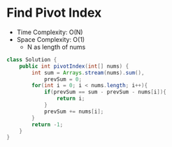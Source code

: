 # Find Pivot Index

- Time Complexity: O(N)
- Space Complexity: O(1)
  - N as length of nums

```java
class Solution {
    public int pivotIndex(int[] nums) {
        int sum = Arrays.stream(nums).sum(),
            prevSum = 0;
        for(int i = 0; i < nums.length; i++){
            if(prevSum == sum - prevSum - nums[i]){
                return i;
            }
            prevSum += nums[i];
        }
        return -1;
    }
}
```
